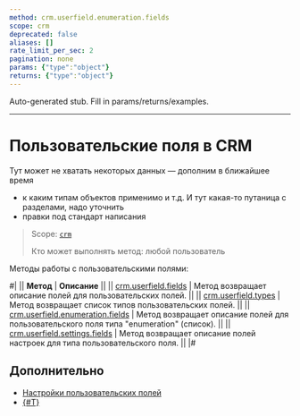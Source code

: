 ```yaml
---
method: crm.userfield.enumeration.fields
scope: crm
deprecated: false
aliases: []
rate_limit_per_sec: 2
pagination: none
params: {"type":"object"}
returns: {"type":"object"}
---
```


Auto-generated stub. Fill in params/returns/examples.

---

# Пользовательские поля в CRM



Тут может не хватать некоторых данных — дополним в ближайшее время







- к каким типам объектов применимо и т.д. И тут какая-то путаница с разделами, надо уточнить
- правки под стандарт написания





> Scope: [`crm`](../../../scopes/permissions.md)
>
> Кто может выполнять метод: любой пользователь

Методы работы с пользовательскими полями:

#|
|| **Метод** | **Описание** ||
|| [crm.userfield.fields](./crm-userfield-fields.md) | Метод возвращает описание полей для пользовательских полей. ||
|| [crm.userfield.types](./crm-userfield-types.md) | Метод возвращает список типов пользовательских полей. ||
|| [crm.userfield.enumeration.fields](./crm-userfield-enumeration-fields.md) | Метод возвращает описание полей для пользовательского поля типа "enumeration" (список). ||
|| [crm.userfield.settings.fields](./crm-userfield-settings-fields.md) | Метод возвращает описание полей настроек для типа пользовательского поля. ||
|#

## Дополнительно
- [Настройки пользовательских полей](../userfieldconfig/index.md)
- [{#T}](../../../../tutorials/crm/how-to-add-crm-objects/how-to-add-user-field-to-spa.md)
  
